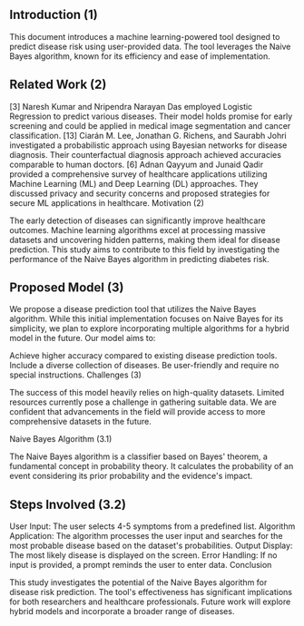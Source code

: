 ## Introduction (1)

This document introduces a machine learning-powered tool designed to predict disease risk using user-provided data. The tool leverages the Naive Bayes algorithm, known for its efficiency and ease of implementation.

## Related Work (2)

[3] Naresh Kumar and Nripendra Narayan Das employed Logistic Regression to predict various diseases. Their model holds promise for early screening and could be applied in medical image segmentation and cancer classification.
[13] Ciarán M. Lee, Jonathan G. Richens, and Saurabh Johri investigated a probabilistic approach using Bayesian networks for disease diagnosis. Their counterfactual diagnosis approach achieved accuracies comparable to human doctors.
[6] Adnan Qayyum and Junaid Qadir provided a comprehensive survey of healthcare applications utilizing Machine Learning (ML) and Deep Learning (DL) approaches. They discussed privacy and security concerns and proposed strategies for secure ML applications in healthcare.
Motivation (2)

The early detection of diseases can significantly improve healthcare outcomes. Machine learning algorithms excel at processing massive datasets and uncovering hidden patterns, making them ideal for disease prediction. This study aims to contribute to this field by investigating the performance of the Naive Bayes algorithm in predicting diabetes risk.

## Proposed Model (3)

We propose a disease prediction tool that utilizes the Naive Bayes algorithm. While this initial implementation focuses on Naive Bayes for its simplicity, we plan to explore incorporating multiple algorithms for a hybrid model in the future. Our model aims to:

Achieve higher accuracy compared to existing disease prediction tools.
Include a diverse collection of diseases.
Be user-friendly and require no special instructions.
Challenges (3)

The success of this model heavily relies on high-quality datasets. Limited resources currently pose a challenge in gathering suitable data. We are confident that advancements in the field will provide access to more comprehensive datasets in the future.

Naive Bayes Algorithm (3.1)

The Naive Bayes algorithm is a classifier based on Bayes' theorem, a fundamental concept in probability theory. It calculates the probability of an event considering its prior probability and the evidence's impact.

## Steps Involved (3.2)

User Input: The user selects 4-5 symptoms from a predefined list.
Algorithm Application: The algorithm processes the user input and searches for the most probable disease based on the dataset's probabilities.
Output Display: The most likely disease is displayed on the screen.
Error Handling: If no input is provided, a prompt reminds the user to enter data.
Conclusion

This study investigates the potential of the Naive Bayes algorithm for disease risk prediction. The tool's effectiveness has significant implications for both researchers and healthcare professionals. Future work will explore hybrid models and incorporate a broader range of diseases.
